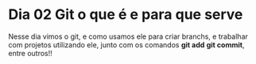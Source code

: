# Dia 02 Git o que é e para que serve 

Nesse dia vimos o git, e como usamos ele para criar branchs, e trabalhar com projetos utilizando ele, junto com os comandos **git add** **git commit**, entre outros!!